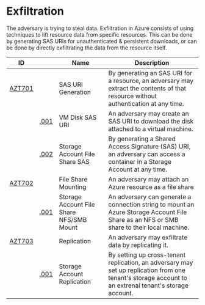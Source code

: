 # Exfiltration

The adversary is trying to steal data. Exfiltration in Azure consists of using techniques to lift resource data from specific resources. This can be done by generating SAS URIs for unauthenticated & persistent downloads, or can be done by directly exfiltrating the data from the resource itself.

|ID                        |                         |Name                                                                          |Description                                       |
|--------------------------|-------------------------------|------------------------------------------------------------------------------|--------------------------------------------------|
|[AZT701](AZT701/AZT701.md)   |                               |SAS URI Generation                                                            |By generating an SAS URI for a resource, an adversary may extract the contents of that resource without authentication at any time.|
|                          |[.001](AZT701/AZT701-1.md)     |VM Disk SAS URI                                                               |An adversary may create an SAS URI to download the disk attached to a virtual machine.|
|                          |[.002](AZT701/AZT701-2.md)     |Storage Account File Share SAS                                                |By generating a Shared Access Signature (SAS) URI, an adversary can access a container in a Storage Account at any time.|
|[AZT702](AZT702/AZT702-1.md)|                               |File Share Mounting                                                           |An adversary may attach an Azure resource as a file share|
|                          |[.001](AZT702/AZT702-1.md)     |Storage Account File Share NFS/SMB Mount                                      |An adversary can generate a connection string to mount an Azure Storage Account File Share as an NFS or SMB share to their local machine.|
|[AZT703](AZT703/AZT703-1.md)|                               |Replication                                                           |An adversary may exfiltrate data by replicating it.|
|                          |[.001](AZT703/AZT703-1.md)     |Storage Account Replication                                     |By setting up cross-tenant replication, an adversary may set up replication from one tenant's storage account to an extrenal tenant's storage account.|
